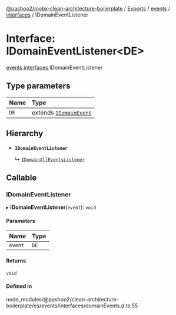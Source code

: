 [@pashoo2/mobx-clean-architecture-boilerplate](../README.md) / [Exports](../modules.md) / [events](../modules/events.md) / [interfaces](../modules/events.interfaces.md) / IDomainEventListener

# Interface: IDomainEventListener<DE\>

[events](../modules/events.md).[interfaces](../modules/events.interfaces.md).IDomainEventListener

## Type parameters

| Name | Type |
| :------ | :------ |
| `DE` | extends [`IDomainEvent`](events.interfaces.idomainevent.md) |

## Hierarchy

- **`IDomainEventListener`**

  ↳ [`IDomainAllEventsListener`](events.interfaces.idomainalleventslistener.md)

## Callable

### IDomainEventListener

▸ **IDomainEventListener**(`event`): `void`

#### Parameters

| Name | Type |
| :------ | :------ |
| `event` | `DE` |

#### Returns

`void`

#### Defined in

node_modules/@pashoo2/clean-architecture-boilerplate/es/events/interfaces/domainEvents.d.ts:55
